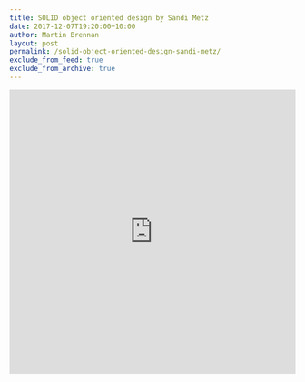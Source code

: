 ```yaml
---
title: SOLID object oriented design by Sandi Metz
date: 2017-12-07T19:20:00+10:00
author: Martin Brennan
layout: post
permalink: /solid-object-oriented-design-sandi-metz/
exclude_from_feed: true
exclude_from_archive: true
---
```


<iframe width="100%" height="500" src="https://www.youtube.com/embed/v-2yFMzxqwU?rel=0" frameborder="0" gesture="media" allow="encrypted-media" allowfullscreen></iframe>